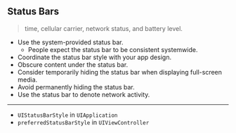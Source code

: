 Status Bars
---

> time, cellular carrier, network status, and battery level.

* Use the system-provided status bar.
    * People expect the status bar to be consistent systemwide.
* Coordinate the status bar style with your app design.
* Obscure content under the status bar.
* Consider temporarily hiding the status bar when displaying full-screen media.
* Avoid permanently hiding the status bar.
* Use the status bar to denote network activity.

---
    
* `UIStatusBarStyle` in `UIApplication`
* `preferredStatusBarStyle` in `UIViewController`

